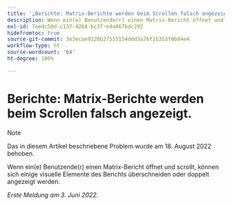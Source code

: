 ```yaml
---
title: '„Berichte: Matrix-Berichte werden beim Scrollen falsch angezeigt.“'
description: Wenn ein(e) Benutzende(r) einen Matrix-Bericht öffnet und scrollt, können sich einige visuelle Elemente des Berichts überschneiden oder doppelt angezeigt werden.
exl-id: 7eedc50d-c137-42b4-bc3f-e4a467bdc292
hidefromtoc: true
source-git-commit: 3e3ecae9120b27515154ddd3a76f15353f0b84e4
workflow-type: ht
source-wordcount: '64'
ht-degree: 100%

---
```


# Berichte: Matrix-Berichte werden beim Scrollen falsch angezeigt.

>[!NOTE]
>
>Das in diesem Artikel beschriebene Problem wurde am 18. August 2022 behoben.

Wenn ein(e) Benutzende(r) einen Matrix-Bericht öffnet und scrollt, können sich einige visuelle Elemente des Berichts überschneiden oder doppelt angezeigt werden.

_Erste Meldung am 3. Juni 2022._
